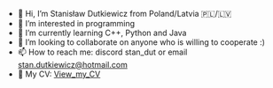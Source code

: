 - 👋 Hi, I’m Stanisław Dutkiewicz from Poland/Latvia 🇵🇱/🇱🇻
- 👀 I’m interested in programming
- 🌱 I’m currently learning C++, Python and Java
- 💞️ I’m looking to collaborate on anyone who is willing to cooperate :)
- 📫 How to reach me: discord stan_dut or email stan.dutkiewicz@hotmail.com
- 💼 My CV: [View_my_CV](./Dutkiewicz_CV_2024_English.pdf)

<!---
Dudzioszek/Dudzioszek is a ✨ special ✨ repository because its `README.md` (this file) appears on your GitHub profile.
You can click the Preview link to take a look at your changes.
--->
